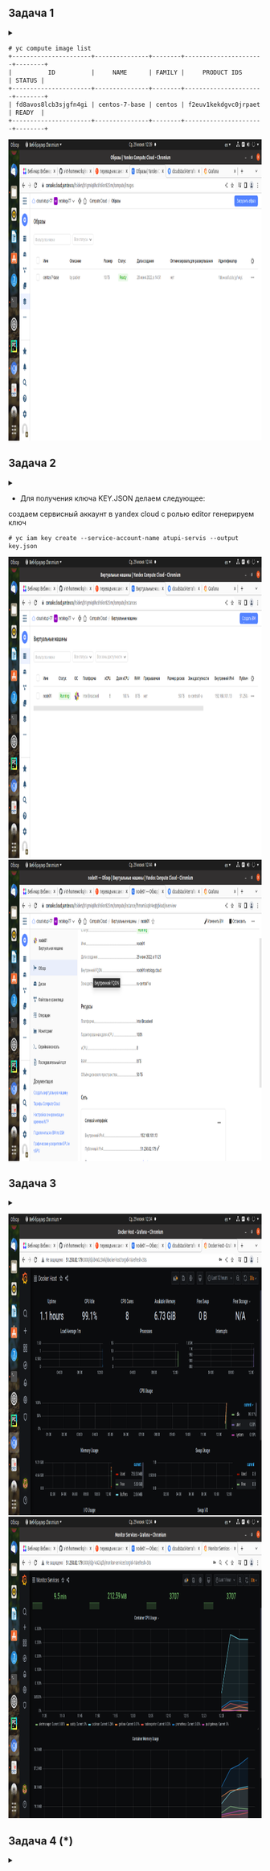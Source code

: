 
## Задача 1
<details>
	<summary></summary>
      <br>
Создать собственный образ операционной системы с помощью Packer.

Для получения зачета, вам необходимо предоставить:
- Скриншот страницы, как на слайде из презентации (слайд 37).
</details>

```commandline
# yc compute image list
+----------------------+---------------+--------+----------------------+--------+
|          ID          |     NAME      | FAMILY |     PRODUCT IDS      | STATUS |
+----------------------+---------------+--------+----------------------+--------+
| fd8avos8lcb3sjgfn4gi | centos-7-base | centos | f2euv1kekdgvc0jrpaet | READY  |
+----------------------+---------------+--------+----------------------+--------+
```
<p align="center">
  <img width="1200" height="600" src="./5.4/1.png">
</p>


## Задача 2
<details>
	<summary></summary>
      <br>

Создать вашу первую виртуальную машину в Яндекс.Облаке.

Для получения зачета, вам необходимо предоставить:
- Скриншот страницы свойств созданной ВМ, как на примере ниже:
</details>

* Для получения ключа KEY.JSON делаем следующее:

создаем сервисный аккаунт в yandex cloud с ролью editor
генерируем ключ
```
# yc iam key create --service-account-name atupi-servis --output key.json
```
<p align="center">
  <img width="1200" height="600" src="./5.4/2.1.png">
  <img width="1200" height="600" src="./5.4/2.2.png">
</p>


## Задача 3
<details>
	<summary></summary>
      <br>

Создать ваш первый готовый к боевой эксплуатации компонент мониторинга, состоящий из стека микросервисов.

Для получения зачета, вам необходимо предоставить:
- Скриншот работающего веб-интерфейса Grafana с текущими метриками, как на примере ниже
</details>

<p align="center">
  <img width="1200" height="600" src="./5.4/3.1.png">
  <img width="1200" height="600" src="./5.4/3.2.png">
</p>


## Задача 4 (*)
<details>
	<summary></summary>
      <br>
Создать вторую ВМ и подключить её к мониторингу развёрнутому на первом сервере.

Для получения зачета, вам необходимо предоставить:
- Скриншот из Grafana, на котором будут отображаться метрики добавленного вами сервера.
</details>
